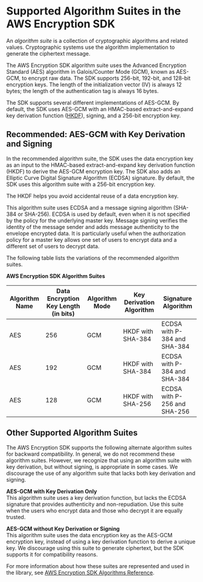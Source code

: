 # Supported Algorithm Suites in the AWS Encryption SDK<a name="supported-algorithms"></a>

An *algorithm suite* is a collection of cryptographic algorithms and related values\. Cryptographic systems use the algorithm implementation to generate the ciphertext message\.

The AWS Encryption SDK algorithm suite uses the Advanced Encryption Standard \(AES\) algorithm in Galois/Counter Mode \(GCM\), known as AES\-GCM, to encrypt raw data\. The SDK supports 256\-bit, 192\-bit, and 128\-bit encryption keys\. The length of the initialization vector \(IV\) is always 12 bytes; the length of the authentication tag is always 16 bytes\.

The SDK supports several different implementations of AES\-GCM\. By default, the SDK uses AES\-GCM with an HMAC\-based extract\-and\-expand key derivation function \([HKDF](https://en.wikipedia.org/wiki/HKDF)\), signing, and a 256\-bit encryption key\.

## Recommended: AES\-GCM with Key Derivation and Signing<a name="recommended-algorithms"></a>

In the recommended algorithm suite, the SDK uses the data encryption key as an input to the HMAC\-based extract\-and\-expand key derivation function \(HKDF\) to derive the AES\-GCM encryption key\. The SDK also adds an Elliptic Curve Digital Signature Algorithm \(ECDSA\) signature\. By default, the SDK uses this algorithm suite with a 256\-bit encryption key\.

The HKDF helps you avoid accidental reuse of a data encryption key\. 

This algorithm suite uses ECDSA and a message signing algorithm \(SHA\-384 or SHA\-256\)\. ECDSA is used by default, even when it is not specified by the policy for the underlying master key\. Message signing verifies the identity of the message sender and adds message authenticity to the envelope encrypted data\. It is particularly useful when the authorization policy for a master key allows one set of users to encrypt data and a different set of users to decrypt data\. 

The following table lists the variations of the recommended algorithm suites\.


**AWS Encryption SDK Algorithm Suites**  

| Algorithm Name | Data Encryption Key Length \(in bits\) | Algorithm Mode | Key Derivation Algorithm | Signature Algorithm | 
| --- | --- | --- | --- | --- | 
| AES | 256 | GCM | HKDF with SHA\-384 | ECDSA with P\-384 and SHA\-384 | 
| AES | 192 | GCM | HKDF with SHA\-384 | ECDSA with P\-384 and SHA\-384 | 
| AES | 128 | GCM | HKDF with SHA\-256 | ECDSA with P\-256 and SHA\-256 | 

## Other Supported Algorithm Suites<a name="other-algorithms"></a>

The AWS Encryption SDK supports the following alternate algorithm suites for backward compatibility\. In general, we do not recommend these algorithm suites\. However, we recognize that using an algorithm suite with key derivation, but without signing, is appropriate in some cases\. We discourage the use of any algorithm suite that lacks both key derivation and signing\.

**AES\-GCM with Key Derivation Only**  
This algorithm suite uses a key derivation function, but lacks the ECDSA signature that provides authenticity and non\-repudiation\. Use this suite when the users who encrypt data and those who decrypt it are equally trusted\.

**AES\-GCM without Key Derivation or Signing**  
This algorithm suite uses the data encryption key as the AES\-GCM encryption key, instead of using a key derivation function to derive a unique key\. We discourage using this suite to generate ciphertext, but the SDK supports it for compatibility reasons\.

For more information about how these suites are represented and used in the library, see [AWS Encryption SDK Algorithms Reference](algorithms-reference.md)\.